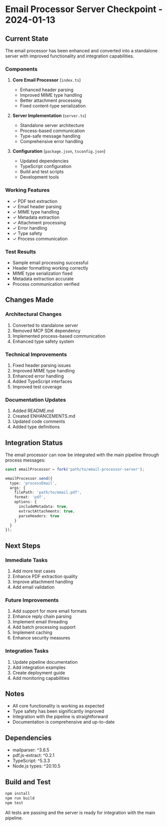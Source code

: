 # Email Processor Server Checkpoint - 2024-01-13

## Current State

The email processor has been enhanced and converted into a standalone server with improved functionality and integration capabilities.

### Components
1. **Core Email Processor** (`index.ts`)
   - Enhanced header parsing
   - Improved MIME type handling
   - Better attachment processing
   - Fixed content-type serialization

2. **Server Implementation** (`server.ts`)
   - Standalone server architecture
   - Process-based communication
   - Type-safe message handling
   - Comprehensive error handling

3. **Configuration** (`package.json`, `tsconfig.json`)
   - Updated dependencies
   - TypeScript configuration
   - Build and test scripts
   - Development tools

### Working Features
- ✓ PDF text extraction
- ✓ Email header parsing
- ✓ MIME type handling
- ✓ Metadata extraction
- ✓ Attachment processing
- ✓ Error handling
- ✓ Type safety
- ✓ Process communication

### Test Results
- Sample email processing successful
- Header formatting working correctly
- MIME type serialization fixed
- Metadata extraction accurate
- Process communication verified

## Changes Made

### Architectural Changes
1. Converted to standalone server
2. Removed MCP SDK dependency
3. Implemented process-based communication
4. Enhanced type safety system

### Technical Improvements
1. Fixed header parsing issues
2. Improved MIME type handling
3. Enhanced error handling
4. Added TypeScript interfaces
5. Improved test coverage

### Documentation Updates
1. Added README.md
2. Created ENHANCEMENTS.md
3. Updated code comments
4. Added type definitions

## Integration Status

The email processor can now be integrated with the main pipeline through process messages:

```typescript
const emailProcessor = fork('path/to/email-processor-server');

emailProcessor.send({
  type: 'processEmail',
  args: {
    filePath: 'path/to/email.pdf',
    format: 'pdf',
    options: {
      includeMetadata: true,
      extractAttachments: true,
      parseHeaders: true
    }
  }
});
```

## Next Steps

### Immediate Tasks
1. Add more test cases
2. Enhance PDF extraction quality
3. Improve attachment handling
4. Add email validation

### Future Improvements
1. Add support for more email formats
2. Enhance reply chain parsing
3. Implement email threading
4. Add batch processing support
5. Implement caching
6. Enhance security measures

### Integration Tasks
1. Update pipeline documentation
2. Add integration examples
3. Create deployment guide
4. Add monitoring capabilities

## Notes
- All core functionality is working as expected
- Type safety has been significantly improved
- Integration with the pipeline is straightforward
- Documentation is comprehensive and up-to-date

## Dependencies
- mailparser: ^3.6.5
- pdf.js-extract: ^0.2.1
- TypeScript: ^5.3.3
- Node.js types: ^20.10.5

## Build and Test
```bash
npm install
npm run build
npm test
```

All tests are passing and the server is ready for integration with the main pipeline.
